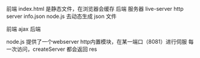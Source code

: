 前端 index.html 是静态文件，在浏览器会缓存
后端 服务器 live-server http server
info.json node.js 去动态生成 json 文件

前端 ajax 后端

node.js 提供了一个webserver
http内置模块，在某一端口（8081）进行伺服
每一次访问，createServer 都会返回 res